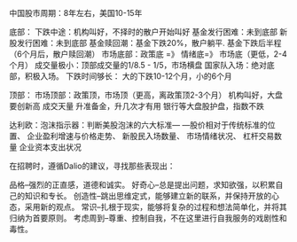 
中国股市周期：8年左右，美国10-15年


底部：
下跌中途：机构叫好，不择时的散户开始叫好
基金发行困难：未到底部
新股发行困难：未到底部
基金赎回潮：基金下跌20%，散户躺平. 基金下跌后半程（6个月后，散户赎回潮）
市场底部：政策底  =》 情绪底=》 市场底（更低，2-4个月）
成交量极小：顶部成交量的1/8.5 - 1/5，市场横盘
国家队入场：绝对底部，积极入场。
下跌时间够长： 大的下跌10-12个月，小的6个月


顶部：
市场顶部：政策顶，市场顶（更高，离政策顶2-3个月）
机构叫好，大盘要创新高
成交天量
升准备金，升几次才有用
银行等大盘股护盘，指数不跌



达利欧：泡沫指示器：判断美股泡沫的六大标准—
—股价相对于传统标准的位置、
企业盈利增速与价格走势、
新股民入场数量、
市场情绪状况、
杠杆交易数量
企业资本支出状况

在招聘时，遵循Dalio的建议，寻找那些表现出：

品格–强烈的正直感，道德和诚实。
好奇心–总是提出问题，求知欲强，以积累自己的知识和专长。
创造性–跳出思维定式，能够建立新的联系，并保持开放的心态，采用新的观点。
常识–扎根于现实，能够将复杂的过程和想法简单化，并将其归纳为首要原则。
考虑周到–尊重、控制自我，不在这里进行自我服务的戏剧性和毒性。
